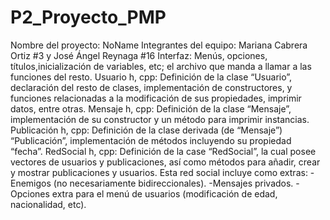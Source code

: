 # P2_Proyecto_PMP
Nombre del proyecto: NoName
Integrantes del equipo: Mariana Cabrera Ortiz #3 y José Ángel Reynaga #16
Interfaz: Menús, opciones, títulos,inicialización de variables, etc; el archivo que manda a llamar a las funciones del resto.
Usuario h, cpp: Definición de la clase “Usuario”, declaración del resto de clases, implementación de constructores, y funciones relacionadas a la modificación de sus propiedades, imprimir datos, entre otras.
Mensaje h, cpp: Definición de la clase “Mensaje”, implementación de su constructor y un método para imprimir instancias.
Publicación h, cpp: Definición de la clase derivada (de “Mensaje”) “Publicación”, implementación de métodos incluyendo su propiedad “fecha”.
RedSocial h, cpp: Definición de la case “RedSocial”, la cual posee vectores de usuarios y publicaciones, así como métodos para añadir, crear y mostrar publicaciones y usuarios.
Esta red social incluye como extras:
-Enemigos (no necesariamente bidireccionales).
-Mensajes privados.
-Opciones extra para el menú de usuarios (modificación de edad, nacionalidad, etc).
